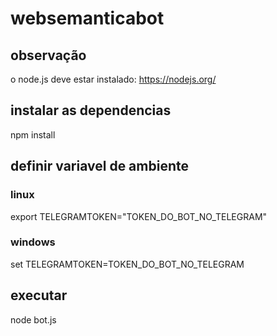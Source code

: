 # websemanticabot

## observação

o node.js deve estar instalado: https://nodejs.org/

## instalar as dependencias

npm install

## definir variavel de ambiente

### linux

export TELEGRAMTOKEN="TOKEN_DO_BOT_NO_TELEGRAM"

### windows

set TELEGRAMTOKEN=TOKEN_DO_BOT_NO_TELEGRAM

## executar

node bot.js
